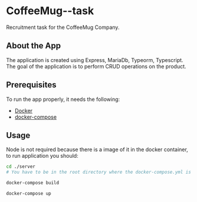 # CoffeeMug--task
Recruitment task for the CoffeeMug Company.

## About the App
The application is created using Express, MariaDb, Typeorm, Typescript.
The goal of the application is to perform CRUD operations on the product.

## Prerequisites
To run the app properly, it needs the following: 
- [Docker](https://www.docker.com/)
- [docker-compose](https://docs.docker.com/compose/)

## Usage
Node is not required because there is a image of it in the docker container, to run application you should:

```bash
cd ./server
# You have to be in the root directory where the docker-compose.yml is located.
```
```bash
docker-compose build
```
```bash
docker-compose up
```
